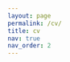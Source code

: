 ```yaml
---
layout: page
permalink: /cv/
title: cv
nav: true
nav_order: 2
---
```

<object data="../assets/pdfEval_PUBP804_STATA_SPark.pdf" width="1000" height="1000" type='application/pdf'></object>
